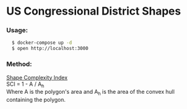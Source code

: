 # US Congressional District Shapes

### Usage:
```bash
  $ docker-compose up -d
  $ open http://localhost:3000
```

### Method:
[Shape Complexity Index](https://jblindsay.github.io/ghrg/Whitebox/Help/ShapeComplexityIndex.html)<br />
SCI = 1 - A / A<sub>h</sub><br />
Where A is the polygon's area and A<sub>h</sub> is the area of the convex hull containing the polygon.
